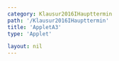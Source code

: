```yaml
---
category: Klausur2016IHaupttermin
path: '/Klausur2016IHaupttermin'
title: 'AppletA3'
type: 'Applet'

layout: nil
---
```

<link type="text/css" href="https://cdnjs.cloudflare.com/ajax/libs/jsxgraph/0.99.6/jsxgraph.css"><link rel="stylesheet" type="text/css" href="{{ site.jsxurl }}/jsxgraph.css" />
<div id="JXG1e7c4657-9bfe-4760-98ec-967a084ad2c4" class="jxgbox" style="width:500px; height:500px">
<script type="text/javascript">
    (function() {

    (function() {
//board
var board = JXG.JSXGraph.initBoard('JXG1e7c4657-9bfe-4760-98ec-967a084ad2c4', {
                boundingbox: [-4, 4, 4, -4],
                showFullscreen: true, axis: false
                
            });  
//points
var M = board.create('point', [0,0], {name: 'M', fixed: true, size:2, label:{fontsize:15}});
var A = board.create('point', [-3, 0], {name: 'A', fixed:true, size:2, label:{fontsize:15}});
var B = board.create('point', [3,0], {name: 'B', fixed: true, size:2, label:{fontsize:15}});


//semicircle does not work with 'glider'
var graph = board.create('curve', 
                         [function(t){ return 3*Math.sin(t);},
                          function(t){ return 3*Math.cos(t);},
                          - Math.PI / 2,  Math.PI /2]
                    );

//more points
var C = board.create('glider', [-1, 3, graph], {name: 'C', fixed: false, color:'orange', size:2, label:{fontsize:15}});
var D = board.create('point', [function(){ return C.X();}, function() { return 0;}], {name: 'D', color:'green', size:2, label:{fontsize:15, offset:[10, -15]}});

//segments
var AB = board.create('segment', [A, B], {fixed:  true, color:'red'});
var AC = board.create('segment', [A, C], {fixed: true, color:'green'});
var CD = board.create('segment', [C, D], {fixed: true, color:'green'});
var BC = board.create('segment', [B, C], {fixed: true, color:'green'});


//angles
var angle = board.create('angle', [D, A, C], {label:{fontsize:18}, radius:1});
var right_angle = board.create('angle', [B, D, C], {orthoType: 'sectordot', name:' '});
var gamma = board.create('angle', [A, C, B], {orthoType: 'sectordot', name:'&gamma;', label:{fontsize:15}, radius:1});


//text
var temp = function(){ 
  atan = Math.atan(C.Y() / (C.X() + 3));
  return atan * 180 / Math.PI;
}

var lHypo1 = board.create('text', [-1.5, -0.2, '6'], {fontsize:15});
var lHypo2 = board.create('text', [1.5, -0.2, '6'], {fontsize:15});

var alpha = board.create('text',[-1,-1,function(){return "&alpha; = " +JXG.toFixed(temp(), 2) + ' °';}], {fixed: true, color:'green', fontsize:18});

var area = board.create('text',[-1,-1.5,function(){return "V(" + JXG.toFixed((angle.Value() * 180 / Math.PI),2) + '°) = ' +JXG.toFixed(72*Math.PI * Math.cos(angle.Value()) * Math.cos(angle.Value()) * Math.sin(angle.Value()) * Math.sin(angle.Value()) , 2) + ' cm^3';}], {fixed: true, fontsize:18});
board.create('text', [-3.5, 3.5, "HT I 2016 A3"], {fontsize:18, fixed:true});
})()


})()
  </script>
  </div>
